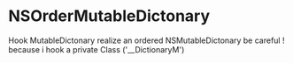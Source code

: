 # NSOrderMutableDictonary
Hook MutableDictonary  realize an ordered NSMutableDictonary
be careful ! because i hook a private Class ('__DictionaryM') 
